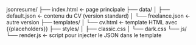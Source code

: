 jsonresume/
├── index.html          ← page principale
├── data/
│   ├── default.json    ← contenu du CV (version standard)
│   └── freelance.json  ← autre version
├── templates/
│   └── cv.html         ← template HTML avec {{placeholders}}
├── styles/
│   ├── classic.css
│   └── dark.css
└── js/
    └── render.js       ← script pour injecter le JSON dans le template